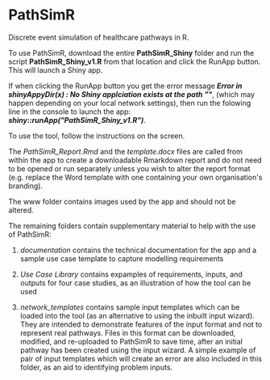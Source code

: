 # PathSimR
Discrete event simulation of healthcare pathways in R.

To use PathSimR, download the entire **PathSimR_Shiny** folder and run the script **PathSimR_Shiny_v1.R** from that location and click the RunApp button. This will launch a Shiny app.

If when clicking the RunApp button you get the error message ***Error in shinyAppyDir(x) : No Shiny applciation exists at the path ""***, (which may happen depending on your local network settings), then run the folowing line in the console to launch the app: ***shiny::runApp("PathSimR_Shiny_v1.R")***. 

To use the tool, follow the instructions on the screen.

The *PathSimR_Report.Rmd* and the *template.docx* files are called from within the app to create a downloadable Rmarkdown report and do not need to be opened or run separately unless you wish to alter the report format (e.g. replace the Word template with one containing your own organisation's branding).

The www folder contains images used by the app and should not be altered.

The remaining folders contain supplementary material to help with the use of PathSimR:

1. *documentation* contains the technical documentation for the app and a sample use case template to capture modelling requirements

2. *Use Case Library* contains expamples of requirements, inputs, and outputs for four case studies, as an illustration of how the tool can be used

3. *network_templates* contains sample input templates which can be loaded into the tool (as an alternative to using the inbuilt input wizard). They are intended to demonstrate features of the input format and not to represent real pathways. Files in this format can be downloaded, modified, and re-uploaded to PathSimR to save time, after an initial pathway has been created using the input wizard. A simple example of pair of input templates which will create an error are also included in this folder, as an aid to identifying problem inputs.
